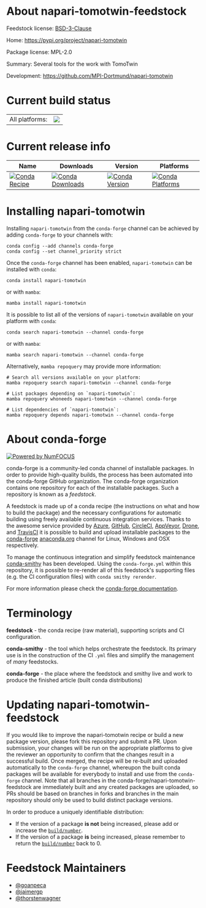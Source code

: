 About napari-tomotwin-feedstock
===============================

Feedstock license: [BSD-3-Clause](https://github.com/conda-forge/napari-tomotwin-feedstock/blob/main/LICENSE.txt)

Home: https://pypi.org/project/napari-tomotwin

Package license: MPL-2.0

Summary: Several tools for the work with TomoTwin

Development: https://github.com/MPI-Dortmund/napari-tomotwin

Current build status
====================


<table><tr><td>All platforms:</td>
    <td>
      <a href="https://dev.azure.com/conda-forge/feedstock-builds/_build/latest?definitionId=19057&branchName=main">
        <img src="https://dev.azure.com/conda-forge/feedstock-builds/_apis/build/status/napari-tomotwin-feedstock?branchName=main">
      </a>
    </td>
  </tr>
</table>

Current release info
====================

| Name | Downloads | Version | Platforms |
| --- | --- | --- | --- |
| [![Conda Recipe](https://img.shields.io/badge/recipe-napari--tomotwin-green.svg)](https://anaconda.org/conda-forge/napari-tomotwin) | [![Conda Downloads](https://img.shields.io/conda/dn/conda-forge/napari-tomotwin.svg)](https://anaconda.org/conda-forge/napari-tomotwin) | [![Conda Version](https://img.shields.io/conda/vn/conda-forge/napari-tomotwin.svg)](https://anaconda.org/conda-forge/napari-tomotwin) | [![Conda Platforms](https://img.shields.io/conda/pn/conda-forge/napari-tomotwin.svg)](https://anaconda.org/conda-forge/napari-tomotwin) |

Installing napari-tomotwin
==========================

Installing `napari-tomotwin` from the `conda-forge` channel can be achieved by adding `conda-forge` to your channels with:

```
conda config --add channels conda-forge
conda config --set channel_priority strict
```

Once the `conda-forge` channel has been enabled, `napari-tomotwin` can be installed with `conda`:

```
conda install napari-tomotwin
```

or with `mamba`:

```
mamba install napari-tomotwin
```

It is possible to list all of the versions of `napari-tomotwin` available on your platform with `conda`:

```
conda search napari-tomotwin --channel conda-forge
```

or with `mamba`:

```
mamba search napari-tomotwin --channel conda-forge
```

Alternatively, `mamba repoquery` may provide more information:

```
# Search all versions available on your platform:
mamba repoquery search napari-tomotwin --channel conda-forge

# List packages depending on `napari-tomotwin`:
mamba repoquery whoneeds napari-tomotwin --channel conda-forge

# List dependencies of `napari-tomotwin`:
mamba repoquery depends napari-tomotwin --channel conda-forge
```


About conda-forge
=================

[![Powered by
NumFOCUS](https://img.shields.io/badge/powered%20by-NumFOCUS-orange.svg?style=flat&colorA=E1523D&colorB=007D8A)](https://numfocus.org)

conda-forge is a community-led conda channel of installable packages.
In order to provide high-quality builds, the process has been automated into the
conda-forge GitHub organization. The conda-forge organization contains one repository
for each of the installable packages. Such a repository is known as a *feedstock*.

A feedstock is made up of a conda recipe (the instructions on what and how to build
the package) and the necessary configurations for automatic building using freely
available continuous integration services. Thanks to the awesome service provided by
[Azure](https://azure.microsoft.com/en-us/services/devops/), [GitHub](https://github.com/),
[CircleCI](https://circleci.com/), [AppVeyor](https://www.appveyor.com/),
[Drone](https://cloud.drone.io/welcome), and [TravisCI](https://travis-ci.com/)
it is possible to build and upload installable packages to the
[conda-forge](https://anaconda.org/conda-forge) [anaconda.org](https://anaconda.org/)
channel for Linux, Windows and OSX respectively.

To manage the continuous integration and simplify feedstock maintenance
[conda-smithy](https://github.com/conda-forge/conda-smithy) has been developed.
Using the ``conda-forge.yml`` within this repository, it is possible to re-render all of
this feedstock's supporting files (e.g. the CI configuration files) with ``conda smithy rerender``.

For more information please check the [conda-forge documentation](https://conda-forge.org/docs/).

Terminology
===========

**feedstock** - the conda recipe (raw material), supporting scripts and CI configuration.

**conda-smithy** - the tool which helps orchestrate the feedstock.
                   Its primary use is in the construction of the CI ``.yml`` files
                   and simplify the management of *many* feedstocks.

**conda-forge** - the place where the feedstock and smithy live and work to
                  produce the finished article (built conda distributions)


Updating napari-tomotwin-feedstock
==================================

If you would like to improve the napari-tomotwin recipe or build a new
package version, please fork this repository and submit a PR. Upon submission,
your changes will be run on the appropriate platforms to give the reviewer an
opportunity to confirm that the changes result in a successful build. Once
merged, the recipe will be re-built and uploaded automatically to the
`conda-forge` channel, whereupon the built conda packages will be available for
everybody to install and use from the `conda-forge` channel.
Note that all branches in the conda-forge/napari-tomotwin-feedstock are
immediately built and any created packages are uploaded, so PRs should be based
on branches in forks and branches in the main repository should only be used to
build distinct package versions.

In order to produce a uniquely identifiable distribution:
 * If the version of a package **is not** being increased, please add or increase
   the [``build/number``](https://docs.conda.io/projects/conda-build/en/latest/resources/define-metadata.html#build-number-and-string).
 * If the version of a package **is** being increased, please remember to return
   the [``build/number``](https://docs.conda.io/projects/conda-build/en/latest/resources/define-metadata.html#build-number-and-string)
   back to 0.

Feedstock Maintainers
=====================

* [@goanpeca](https://github.com/goanpeca/)
* [@jaimergp](https://github.com/jaimergp/)
* [@thorstenwagner](https://github.com/thorstenwagner/)

